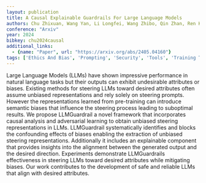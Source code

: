 ```yaml
---
layout: publication
title: A Causal Explainable Guardrails For Large Language Models
authors: Chu Zhixuan, Wang Yan, Li Longfei, Wang Zhibo, Qin Zhan, Ren Kui
conference: "Arxiv"
year: 2024
bibkey: chu2024causal
additional_links:
  - {name: "Paper", url: "https://arxiv.org/abs/2405.04160"}
tags: ['Ethics And Bias', 'Prompting', 'Security', 'Tools', 'Training Techniques']
---
```

Large Language Models (LLMs) have shown impressive performance in natural language tasks but their outputs can exhibit undesirable attributes or biases. Existing methods for steering LLMs toward desired attributes often assume unbiased representations and rely solely on steering prompts. However the representations learned from pre-training can introduce semantic biases that influence the steering process leading to suboptimal results. We propose LLMGuardrail a novel framework that incorporates causal analysis and adversarial learning to obtain unbiased steering representations in LLMs. LLMGuardrail systematically identifies and blocks the confounding effects of biases enabling the extraction of unbiased steering representations. Additionally it includes an explainable component that provides insights into the alignment between the generated output and the desired direction. Experiments demonstrate LLMGuardrails effectiveness in steering LLMs toward desired attributes while mitigating biases. Our work contributes to the development of safe and reliable LLMs that align with desired attributes.
